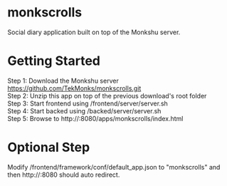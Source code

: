 # monkscrolls
Social diary application built on top of the Monkshu server.

Getting Started
===============
Step 1: Download the Monkshu server https://github.com/TekMonks/monkscrolls.git  
Step 2: Unzip this app on top of the previous download's root folder  
Step 3: Start frontend using <monkshu>/frontend/server/server.sh  
Step 4: Start backed using <monkshu>/backed/server/server.sh  
Step 5: Browse to http://<your IP>:8080/apps/monkscrolls/index.html  

Optional Step
=============
Modify /frontend/framework/conf/default_app.json to "monkscrolls" and then http://<your IP>:8080 should auto redirect.